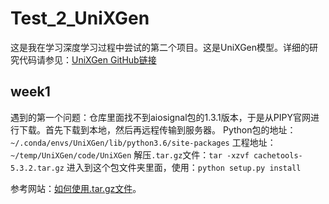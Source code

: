 # Test_2_UniXGen
这是我在学习深度学习过程中尝试的第二个项目。这是UniXGen模型。详细的研究代码请参见：[UniXGen GitHub链接](https://github.com/ttumyche/UniXGen)

## week1
遇到的第一个问题：仓库里面找不到aiosignal包的1.3.1版本，于是从PIPY官网进行下载。首先下载到本地，然后再远程传输到服务器。
Python包的地址：`~/.conda/envs/UniXGen/lib/python3.6/site-packages`
工程地址：`~/temp/UniXGen/code/UniXGen`
解压`.tar.gz`文件：`tar -xzvf cachetools-5.3.2.tar.gz`
进入到这个包文件夹里面，使用：`python setup.py install`

参考网站：[如何使用.tar.gz文件](https://blog.csdn.net/abcdrachel/article/details/100665420)。

